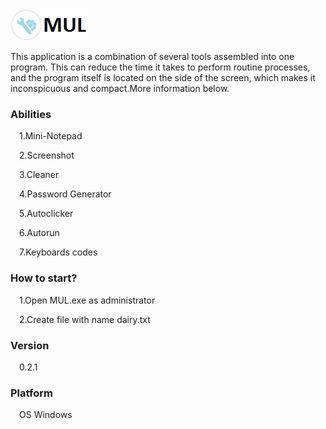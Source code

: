 <img src="imgs/icon.png">
<p>This application is a combination of several tools assembled into one program. This can reduce the time it takes to perform routine processes, and the program itself is located on the side of the screen, which makes it inconspicuous and compact.More information below.</p>
<h3>Abilities</h3>
<p>&#8195;1.Mini-Notepad
<p>&#8195;2.Screenshot
<p>&#8195;3.Cleaner
<p>&#8195;4.Password Generator
<p>&#8195;5.Autoclicker
<p>&#8195;6.Autorun
<p>&#8195;7.Keyboards codes
<h3>How to start?</h3>
<p>&#8195;1.Open MUL.exe as administrator</p>
<p>&#8195;2.Create file with name dairy.txt</p>
<h3>Version</h3>
<p>&#8195;0.2.1</p>
<h3>Platform</h3>
<p>&#8195;OS Windows</p>
